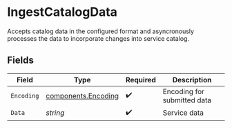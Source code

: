 # IngestCatalogData

Accepts catalog data in the configured format and asyncronously processes the data to incorporate changes into service catalog.


## Fields

| Field                                                      | Type                                                       | Required                                                   | Description                                                |
| ---------------------------------------------------------- | ---------------------------------------------------------- | ---------------------------------------------------------- | ---------------------------------------------------------- |
| `Encoding`                                                 | [components.Encoding](../../models/components/encoding.md) | :heavy_check_mark:                                         | Encoding for submitted data                                |
| `Data`                                                     | *string*                                                   | :heavy_check_mark:                                         | Service data                                               |